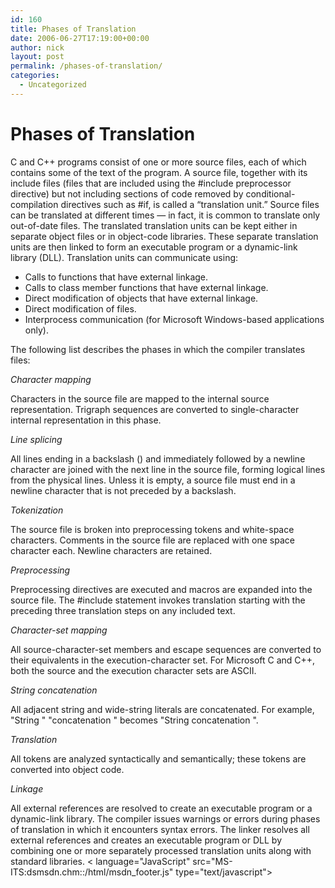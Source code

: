 ```yaml
---
id: 160
title: Phases of Translation
date: 2006-06-27T17:19:00+00:00
author: nick
layout: post
permalink: /phases-of-translation/
categories:
  - Uncategorized
---
```

<h1><a name="_predir_phases_of_translation"></a>Phases of Translation</h1>
C and C++ programs consist of one or more source files, each of which contains some of the text of the program. A source file, together with its include files (files that are included using the #include preprocessor directive) but not including sections of code removed by conditional-compilation directives such as #if, is called a &ldquo;translation unit.&rdquo;
Source files can be translated at different times &mdash; in fact, it is common to translate only out-of-date files. The translated translation units can be kept either in separate object files or in object-code libraries. These separate translation units are then linked to form an executable program or a dynamic-link library (DLL).
Translation units can communicate using: 
<ul type="disc">
<li>Calls to functions that have external linkage.
</li>
<li>Calls to class member functions that have external linkage.
</li>
<li>Direct modification of objects that have external linkage.
</li>
<li>Direct modification of files.
</li>
<li>Interprocess communication (for Microsoft Windows-based applications only). </li>
</ul>
The following list describes the phases in which the compiler translates files:
<p class="dt"><em>Character mapping</em>
<p class="indent">Characters in the source file are mapped to the internal source representation. Trigraph sequences are converted to single-character internal representation in this phase.
<p class="dt"><em>Line splicing</em>
<p class="indent">All lines ending in a backslash () and immediately followed by a newline character are joined with the next line in the source file, forming logical lines from the physical lines. Unless it is empty, a source file must end in a newline character that is not preceded by a backslash.
<p class="dt"><em>Tokenization</em>
<p class="indent">The source file is broken into preprocessing tokens and white-space characters. Comments in the source file are replaced with one space character each. Newline characters are retained.
<p class="dt"><em>Preprocessing</em>
<p class="indent">Preprocessing directives are executed and macros are expanded into the source file. The #include statement invokes translation starting with the preceding three translation steps on any included text.
<p class="dt"><em>Character-set mapping</em>
<p class="indent">All source-character-set members and escape sequences are converted to their equivalents in the execution-character set. For Microsoft C and C++, both the source and the execution character sets are ASCII.
<p class="dt"><em>String concatenation</em>
<p class="indent">All adjacent string and wide-string literals are concatenated. For example,  "String  "  "concatenation " becomes  "String concatenation ".
<p class="dt"><em>Translation</em>
<p class="indent">All tokens are analyzed syntactically and semantically; these tokens are converted into object code.
<p class="dt"><em>Linkage</em>
<p class="indent">All external references are resolved to create an executable program or a dynamic-link library.
The compiler issues warnings or errors during phases of translation in which it encounters syntax errors.
The linker resolves all external references and creates an executable program or DLL by combining one or more separately processed translation units along with standard libraries.
<!--FOOTER_START-->
< language="JavaScript" src="MS-ITS:dsmsdn.chm::/html/msdn_footer.js" type="text/javascript"></script>
 
